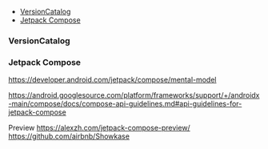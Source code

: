 <!--- TOC -->

  * [VersionCatalog](#versioncatalog)
  * [Jetpack Compose](#jetpack-compose)

<!--- END -->

### VersionCatalog

### Jetpack Compose

https://developer.android.com/jetpack/compose/mental-model

https://android.googlesource.com/platform/frameworks/support/+/androidx-main/compose/docs/compose-api-guidelines.md#api-guidelines-for-jetpack-compose

Preview
https://alexzh.com/jetpack-compose-preview/
https://github.com/airbnb/Showkase
